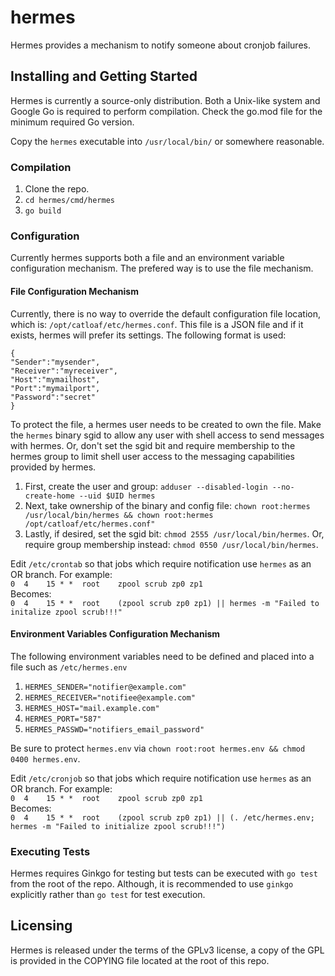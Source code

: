 # hermes

Hermes provides a mechanism to notify someone about cronjob failures.

## Installing and Getting Started

Hermes is currently a source-only distribution. Both a Unix-like system and Google Go is required to perform compilation.
Check the go.mod file for the minimum required Go version.

Copy the `hermes` executable into `/usr/local/bin/` or somewhere reasonable.

### Compilation

1. Clone the repo.
2. `cd hermes/cmd/hermes`
3. `go build`

### Configuration

Currently hermes supports both a file and an environment variable configuration mechanism.
The prefered way is to use the file mechanism.

#### File Configuration Mechanism

Currently, there is no way to override the default configuration file location, which is: `/opt/catloaf/etc/hermes.conf`.
This file is a JSON file and if it exists, hermes will prefer its settings. The following format is used:

```
{
"Sender":"mysender",
"Receiver":"myreceiver",
"Host":"mymailhost",
"Port":"mymailport",
"Password":"secret"
}
```

To protect the file, a hermes user needs to be created to own the file. Make the `hermes` binary sgid to allow any user with
shell access to send messages with hermes. Or, don't set the sgid bit and require membership to the hermes group to limit shell user
access to the messaging capabilities provided by hermes.

1. First, create the user and group: `adduser --disabled-login --no-create-home --uid $UID hermes`
2. Next, take ownership of the binary and config file: `chown root:hermes /usr/local/bin/hermes && chown root:hermes /opt/catloaf/etc/hermes.conf"`
3. Lastly, if desired, set the sgid bit: `chmod 2555 /usr/local/bin/hermes`. Or, require group membership instead: `chmod 0550 /usr/local/bin/hermes`.

Edit `/etc/crontab` so that jobs which require notification use `hermes` as an OR branch.
For example: \
`0  4    15 * *  root    zpool scrub zp0 zp1` \
Becomes: \
`0  4    15 * *  root    (zpool scrub zp0 zp1) || hermes -m "Failed to initalize zpool scrub!!!"`

#### Environment Variables Configuration Mechanism

The following environment variables need to be defined and placed into a file such as `/etc/hermes.env`

1. `HERMES_SENDER="notifier@example.com"`
2. `HERMES_RECEIVER="notifiee@example.com"`
3. `HERMES_HOST="mail.example.com"`
4. `HERMES_PORT="587"`
5. `HERMES_PASSWD="notifiers_email_password"`

Be sure to protect `hermes.env` via `chown root:root hermes.env && chmod 0400 hermes.env`.

Edit `/etc/cronjob` so that jobs which require notification use `hermes` as an OR branch.
For example: \
`0  4    15 * *  root    zpool scrub zp0 zp1` \
Becomes: \
`0  4    15 * *  root    (zpool scrub zp0 zp1) || (. /etc/hermes.env; hermes -m "Failed to initialize zpool scrub!!!")`

### Executing Tests

Hermes requires Ginkgo for testing but tests can be executed with `go test` from the root of the repo.
Although, it is recommended to use `ginkgo` explicitly rather than `go test` for test execution.

## Licensing

Hermes is released under the terms of the GPLv3 license, a copy of the GPL is provided in the COPYING
file located at the root of this repo.

